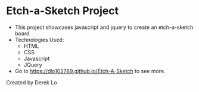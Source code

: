 # Etch-a-Sketch Project

* This project showcases javascript and jquery to create an etch-a-sketch board.
* Technologies Used:
  * HTML
  * CSS
  * Javascript
  * JQuery
* Go to https://dlo102789.github.io/Etch-A-Sketch to see more.


Created by Derek Lo
